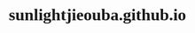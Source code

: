 # sunlightjieouba.github.io
<!DOCTYPE html PUBLIC "-//W3C//DTD XHTML 1.0 Transitional//EN" "http://www.w3.org/TR/xhtml1/DTD/xhtml1-transitional.dtd">
<html xmlns="http://www.w3.org/1999/xhtml">
<head>
    <meta charset="UTF-8">
    <title>功能演示</title>
    <style type="text/css">
        *
        {
            margin: 0 0 0 5;
            padding: 0;
        }
        body
        {
            font-size: 15px;
            font-family: "宋体" , "微软雅黑";
        }
        ul, li
        {
            list-style: none;
        }
        a:link, a:visited
        {
            text-decoration: none;
        }
        .list
        {
            width: 210px;
            border-bottom: solid 1px #316a91;
            margin: 40px auto 0 auto;
            height: 253px;
        }
        .list ul li
        {
            background-color: #467ca2;
            border: solid 1px #316a91;
            border-bottom: 0;
        }
        .list ul li a
        {
            padding-left: 10px;
            color: #fff;
            font-size: 12px;
            display: block;
            font-weight: bold;
            height: 36px;
            line-height: 36px;
            position: relative;
        }
        .list ul li .inactive
        {
            background: url(images/off.png) no-repeat 184px center;
            top: 0px;
            left: 0px;
        }
        .list ul li .inactives
        {
            background: url(images/on.png) no-repeat 184px center;
        }
        .list ul li ul
        {
            display: none;
        }
        .list ul li ul li
        {
            border-left: 0;
            border-right: 0;
            background-color: #6196bb;
            border-color: #467ca2;
        }
        .list ul li ul li ul
        {
            display: none;
        }
        .list ul li ul li a
        {
            padding-left: 20px;
        }
        .list ul li ul li ul li
        {
            background-color: #d6e6f1;
            border-color: #6196bb;
        }
        .last
        {
            background-color: #d6e6f1;
            border-color: #6196bb;
        }
        .list ul li ul li ul li a
        {
            color: #316a91;
            padding-left: 30px;
        }
        #ttop
        {
            height: 180px;
            width: 100%;
            background-image: url('images/北京.png');
        }
        #mp
        {
            height: 100%;
            width: 345px;
            float: left;
            left: 100px;
            border: blue;
        }
        
        #mapCon
        {
            height: 890px;
            width: 1240px;
            float: left;
            left: 9px;
            position: relative;
            top: 0px;
            background-color: #e0e5eb;
        }
        #dd
        {
            float: left;
            position: relative;
            background-color: #e0e5eb;
            top: -776px;
            left: 1442px;
            height: 40px;
            width: 141px;
            border-radius: 15px;
        }
        #zoom
        {
            float: left;
            top: 170px;
            height: 900px;
            width: 100%;
            background: url('pictures/true-5.jpeg');
            position: relative;
        }
        #resultTable
        {
            height: 920px;
            width: 490px;
            float: left;
            background-color: Gray;
            position: relative;
            top: 0px;
            left: 24px;
            opacity: 0.9;
            overflow: scroll;
        }
        #Button1
        {
            width: 122px;
            height: 43px;
        }
    </style>
    <script src="libs/jquery-1.11.2.min.js" type="text/javascript"></script>
    <script src="libs/OpenLayers.js" type="text/javascript"></script>
    <script src="libs/zdclient.js" type="text/javascript"></script>
    <script src="libs/json2.js" type="text/javascript"></script>
    <script src="libs/jsonExtend.js" type="text/javascript"></script>
    <script src="function.js" type="text/javascript"></script>
    <script type="text/javascript">
        var map;
        function name() {

            hideresultTable();
            //初始化地图容器
            map = new OpenLayers.Map({
                div: "mapCon",
                layers: [
                            new Zondy.Map.GoogleLayer("Google矢量数据", {
                                //谷歌地图类型
                                layerType: Zondy.Enum.GoogleLayerType.VEC,
                                //将该图层作为基础底图
                                isBaseLayer: true
                            }),
                            new Zondy.Map.GoogleLayer("Google影像数据", {
                                //谷歌地图类型
                                layerType: Zondy.Enum.GoogleLayerType.RASTER,
                                //将该图层作为基础底图
                                isBaseLayer: true
                            }),
                            new Zondy.Map.GoogleLayer("Google道路数据", {
                                //谷歌地图类型
                                layerType: Zondy.Enum.GoogleLayerType.ROAD,
                                //将该图层作为叠加图层
                                isBaseLayer: false
                            }),
                            new Zondy.Map.GoogleLayer("Google地形数据", {
                                //谷歌地图类型
                                layerType: Zondy.Enum.GoogleLayerType.TERRAIN,
                                //将该图层作为基础底图
                                isBaseLayer: true
                            })
                        ],
                controls: [
                //缩放导航控件
                            new OpenLayers.Control.Zoom(),
                //图层切换控件
                            new OpenLayers.Control.LayerSwitcher(),
                //地图浏览导航控件
                            new OpenLayers.Control.Navigation(),
                //鼠标位置控件
                            new OpenLayers.Control.MousePosition()
                        ]
            });
            //设置地图的初始化显示中心和级别
            map.setCenter(new OpenLayers.LonLat(0, 0), 3);
        }
        function hideresultTable() {
            var s = document.getElementById('resultTable');
            s.style.display = "none";

            
        }
        $(document).ready(function () {
            $('.inactive').click(function () {
                if ($(this).siblings('ul').css('display') == 'none') {
                    $(this).parent('li').siblings('li').removeClass('inactives');
                    $(this).addClass('inactives');
                    $(this).siblings('ul').slideDown(100).children('li');
                    if ($(this).parents('li').siblings('li').children('ul').css('display') == 'block') {
                        $(this).parents('li').siblings('li').children('ul').parent('li').children('a').removeClass('inactives');
                        $(this).parents('li').siblings('li').children('ul').slideUp(100);

                    }
                } else {
                    //控制自身变成+号
                    $(this).removeClass('inactives');
                    //控制自身菜单下子菜单隐藏
                    $(this).siblings('ul').slideUp(100);
                    //控制自身子菜单变成+号
                    $(this).siblings('ul').children('li').children('ul').parent('li').children('a').addClass('inactives');
                    //控制自身菜单下子菜单隐藏
                    $(this).siblings('ul').children('li').children('ul').slideUp(100);

                    //控制同级菜单只保持一个是展开的（-号显示）
                    $(this).siblings('ul').children('li').children('a').removeClass('inactives');
                }
            })
        });

    </script>
</head>
<body onload="name()">
    <div id="zoom">
        <div id="mp">
            <div class="list">
                <ul class="yiji">
                    <li><a href="#">功能</a></li>
                    <li><a href="#" class="inactive">地图显示</a>
                        <ul style="display: none">
                            <li><a onclick="initwp()">瓦片地图</a></li>
                            <li><a onclick="initdoc()">矢量地图文档</a></li>
                            <li><a onclick="initlayer()">矢量图层</a></li>

                        </ul>
                    </li>
                    <li><a href="#" class="inactive">图层要素编辑</a>
                        <ul style="display: none">
                            <li><a onclick="addPoint()">点要素添加</a></li>
                            <li><a onclick="deletePoint()">点要素删除</a></li>
                            <li><a onclick="updatePoint()">点要素更新</a></li>
                            <li><a onclick="addline()">线要素添加</a></li>
                            <li><a onclick="line()">线要素更新</a></li>
                            <li><a onclick="deletsline()">线要素删除</a></li>
                            <li><a onclick="addRegion()">区要素添加</a></li>
                            <li><a onclick="gengxinRegion()">区要素更新</a></li>
                            <li><a onclick="delequ()">区要素删除</a></li>
                        </ul>
                    </li>
                    <li><a href="#" class="inactive active">空间分析</a>
                        <ul style="display: none">
                            <li><a onclick="classBuffByMultiplyRing()">类单圈缓冲区分析</a></li>
                            <li><a onclick="classBuffByMultiplyRing1()">类多圈缓冲区分析</a></li>
                            <li><a onclick="singleBuffAnalysis()">要素单圈缓冲区分析</a></li>
                            <li><a onclick="singleBuffAnalysis1()">要素多圈缓冲区分析</a></li>
                            <li><a onclick="clipAnalysisByPlagon()">多边形裁剪分析</a></li>
                            <li><a onclick="clipByLayerAnalysis11()">图层裁剪分析</a></li>
                            <li><a ondblclick="OverlayByLayer()">图层叠加分析</a></li>
                        </ul>
                    </li>
                    <li><a href="#" class="inactive active">矢量图层查询</a>
                        <ul style="display: none">
                            <li><a onclick="querybypointJSONdd()">点查询（返回JSON）</a></li>
                            <li><a onclick="queryByBtn()">点查询高亮</a></li>
                            <li><a onclick="startPloygonQuery()">多边形查询高亮（返回JSON）</a></li>
                            <li><a onclick="startQueryshuxing()">属性查询</a></li>
                            <li><a onclick="startQueryOid()">OID查询高亮</a></li>
                        </ul>
                    </li>
                    <li><a href="#" class="inactive active">交互式矢量图层查询</a>
                        <ul style="display: none">
                            <li><a onclick="startQuery22()">点查询（返回JSON）高亮</a></li>
                            <li><a onclick="startQueryddd()">多边形查询（返回JSON）高亮</a></li>
                        </ul>
                    </li>
                    <li><a href="#" class="inactive active">图形绘制</a>
                        <ul style="display: none">
                            <li><a onclick="initzuobioadian()">坐标点绘制</a></li>
                            <li><a onclick="initzuobiaoquhuizhi()">坐标区绘制</a></li>
                            <li><a onclick="initzuobiaoxianhuizhi()">坐标线绘制</a></li>
                            <li><a onclick="StarDrawxian()">交互式线绘制</a></li>
                            <li><a onclick="startzuobioaqu()">交互式多边形绘制</a></li>
                            <li><a onclick="StarDraw()">交互式点绘制</a></li>
                        </ul>
                </ul>
                </li> </li> </ul>
            </div>
        </div>
        <div id="mapCon">
        请输入要点删除的要素ID：<select id="featureID" onchange="onSelect()"></select>
        <input type="button" class="ButtonLib" value="删除点要素" onclick="deletePoint()" />
        请输入要线删除的要素ID：<select id="Select1" onchange="onSelect1()"></select>
        <input type="button" class="ButtonLib" value="删除线要素" onclick="deletsline()" />
        请输入要区删除的要素ID：<select id="Select2" onchange="onSelect2()"></select>
        <input type="button" class="ButtonLib" value="删除区要素" onclick="delequ()" />   
        </div>
        <div id="resultTable">
        </div>
    </div>
    <div id="ttop">
        <input type="button" id="dd" value="清除绘制" onclick="removeMap()" title="用于清除图形绘制中绘制的点要素、线要素、及区要素"/>
    </div>
    
</body>
</html>
